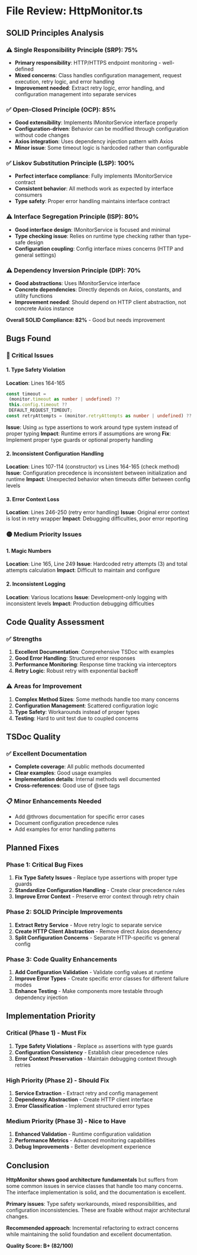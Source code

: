 # File Review: HttpMonitor.ts

## SOLID Principles Analysis

### ⚠️ Single Responsibility Principle (SRP): 75%

- **Primary responsibility**: HTTP/HTTPS endpoint monitoring - well-defined
- **Mixed concerns**: Class handles configuration management, request execution, retry logic, and error handling
- **Improvement needed**: Extract retry logic, error handling, and configuration management into separate services

### ✅ Open-Closed Principle (OCP): 85%

- **Good extensibility**: Implements IMonitorService interface properly
- **Configuration-driven**: Behavior can be modified through configuration without code changes
- **Axios integration**: Uses dependency injection pattern with Axios
- **Minor issue**: Some timeout logic is hardcoded rather than configurable

### ✅ Liskov Substitution Principle (LSP): 100%

- **Perfect interface compliance**: Fully implements IMonitorService contract
- **Consistent behavior**: All methods work as expected by interface consumers
- **Type safety**: Proper error handling maintains interface contract

### ⚠️ Interface Segregation Principle (ISP): 80%

- **Good interface design**: IMonitorService is focused and minimal
- **Type checking issue**: Relies on runtime type checking rather than type-safe design
- **Configuration coupling**: Config interface mixes concerns (HTTP and general settings)

### ⚠️ Dependency Inversion Principle (DIP): 70%

- **Good abstractions**: Uses IMonitorService interface
- **Concrete dependencies**: Directly depends on Axios, constants, and utility functions
- **Improvement needed**: Should depend on HTTP client abstraction, not concrete Axios instance

**Overall SOLID Compliance: 82%** - Good but needs improvement

## Bugs Found

### 🔴 Critical Issues

#### 1. Type Safety Violation

**Location**: Lines 164-165

```typescript
const timeout =
 (monitor.timeout as number | undefined) ??
 this.config.timeout ??
 DEFAULT_REQUEST_TIMEOUT;
const retryAttempts = (monitor.retryAttempts as number | undefined) ?? 3;
```

**Issue**: Using `as` type assertions to work around type system instead of proper typing
**Impact**: Runtime errors if assumptions are wrong
**Fix**: Implement proper type guards or optional property handling

#### 2. Inconsistent Configuration Handling

**Location**: Lines 107-114 (constructor) vs Lines 164-165 (check method)
**Issue**: Configuration precedence is inconsistent between initialization and runtime
**Impact**: Unexpected behavior when timeouts differ between config levels

#### 3. Error Context Loss

**Location**: Lines 246-250 (retry error handling)
**Issue**: Original error context is lost in retry wrapper
**Impact**: Debugging difficulties, poor error reporting

### 🟡 Medium Priority Issues

#### 1. Magic Numbers

**Location**: Line 165, Line 249
**Issue**: Hardcoded retry attempts (3) and total attempts calculation
**Impact**: Difficult to maintain and configure

#### 2. Inconsistent Logging

**Location**: Various locations
**Issue**: Development-only logging with inconsistent levels
**Impact**: Production debugging difficulties

## Code Quality Assessment

### ✅ Strengths

1. **Excellent Documentation**: Comprehensive TSDoc with examples
2. **Good Error Handling**: Structured error responses
3. **Performance Monitoring**: Response time tracking via interceptors
4. **Retry Logic**: Robust retry with exponential backoff

### ⚠️ Areas for Improvement

1. **Complex Method Sizes**: Some methods handle too many concerns
2. **Configuration Management**: Scattered configuration logic
3. **Type Safety**: Workarounds instead of proper types
4. **Testing**: Hard to unit test due to coupled concerns

## TSDoc Quality

### ✅ Excellent Documentation

- **Complete coverage**: All public methods documented
- **Clear examples**: Good usage examples
- **Implementation details**: Internal methods well documented
- **Cross-references**: Good use of @see tags

### 📋 Minor Enhancements Needed

- Add @throws documentation for specific error cases
- Document configuration precedence rules
- Add examples for error handling patterns

## Planned Fixes

### Phase 1: Critical Bug Fixes

1. **Fix Type Safety Issues** - Replace type assertions with proper type guards
2. **Standardize Configuration Handling** - Create clear precedence rules
3. **Improve Error Context** - Preserve error context through retry chain

### Phase 2: SOLID Principle Improvements

1. **Extract Retry Service** - Move retry logic to separate service
2. **Create HTTP Client Abstraction** - Remove direct Axios dependency
3. **Split Configuration Concerns** - Separate HTTP-specific vs general config

### Phase 3: Code Quality Enhancements

1. **Add Configuration Validation** - Validate config values at runtime
2. **Improve Error Types** - Create specific error classes for different failure modes
3. **Enhance Testing** - Make components more testable through dependency injection

## Implementation Priority

### Critical (Phase 1) - Must Fix

1. **Type Safety Violations** - Replace `as` assertions with type guards
2. **Configuration Consistency** - Establish clear precedence rules
3. **Error Context Preservation** - Maintain debugging context through retries

### High Priority (Phase 2) - Should Fix

1. **Service Extraction** - Extract retry and config management
2. **Dependency Abstraction** - Create HTTP client interface
3. **Error Classification** - Implement structured error types

### Medium Priority (Phase 3) - Nice to Have

1. **Enhanced Validation** - Runtime configuration validation
2. **Performance Metrics** - Advanced monitoring capabilities
3. **Debug Improvements** - Better development experience

## Conclusion

**HttpMonitor shows good architecture fundamentals** but suffers from some common issues in service classes that handle too many concerns. The interface implementation is solid, and the documentation is excellent.

**Primary issues**: Type safety workarounds, mixed responsibilities, and configuration inconsistencies. These are fixable without major architectural changes.

**Recommended approach**: Incremental refactoring to extract concerns while maintaining the solid foundation and excellent documentation.

**Quality Score: B+ (82/100)**
